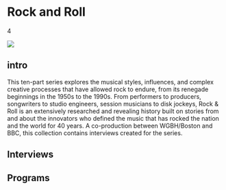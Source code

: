 # Rock and Roll

4

![](https://s3.amazonaws.com/openvault.wgbh.org/special_collections/rock_roll/rock_roll.png)

## intro

This ten-part series explores the musical styles, influences, and complex 
creative processes that have allowed rock to endure, from its renegade 
beginnings in the 1950s to the 1990s. From performers to producers, songwriters 
to studio engineers, session musicians to disk jockeys, Rock & Roll is an 
extensively researched and revealing history built on stories from and about 
the innovators who defined the music that has rocked the nation and the world 
for 40 years. A co-production between WGBH/Boston and BBC, this collection 
contains interviews created for the series.

## Interviews

[](http://localhost:3000/catalog?f[special_collection_tags][]=rock_interview)

## Programs

[](http://localhost:3000/catalog?f[special_collection_tags][]=rock_program)

